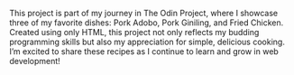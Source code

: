 This project is part of my journey in The Odin Project, where I showcase three of my favorite dishes: Pork Adobo, Pork Giniling, and Fried Chicken. Created using only HTML, this project not only reflects my budding programming skills but also my appreciation for simple, delicious cooking. I’m excited to share these recipes as I continue to learn and grow in web development!
